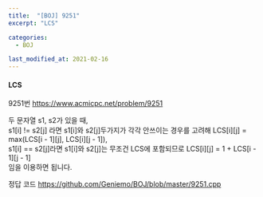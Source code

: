 ```yaml
---
title:  "[BOJ] 9251"
excerpt: "LCS"

categories:
  - BOJ

last_modified_at: 2021-02-16
---
```


#### LCS

9251번 <https://www.acmicpc.net/problem/9251>

두 문자열 s1, s2가 있을 때,<br>
s1[i] != s2[j] 라면 s1[i]와 s2[j]두가지가 각각 안쓰이는 경우를 고려해 LCS[i][j] = max(LCS[i - 1][j], LCS[i][j - 1]),<br>
s1[i] == s2[j]라면 s1[i]와 s2[j]는 무조건 LCS에 포함되므로 LCS[i][j] = 1 + LCS[i - 1][j - 1]<br>
임을 이용하면 됩니다.

정답 코드 <https://github.com/Geniemo/BOJ/blob/master/9251.cpp>